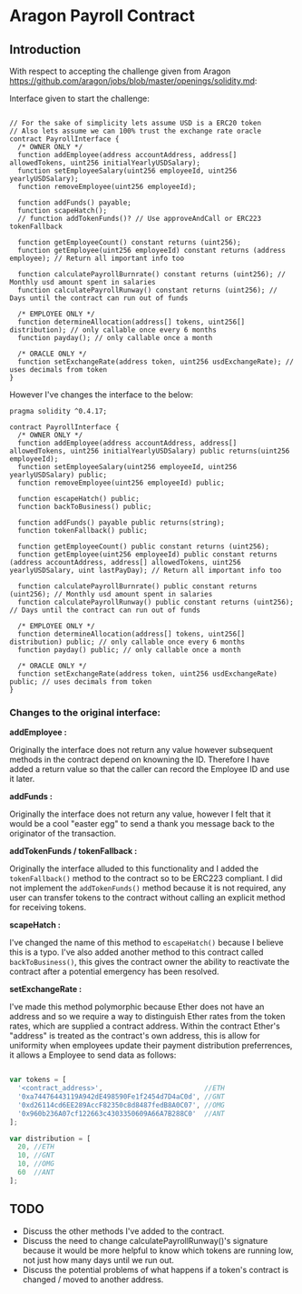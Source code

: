 # Aragon Payroll Contract

## Introduction

With respect to accepting the challenge given from Aragon https://github.com/aragon/jobs/blob/master/openings/solidity.md:

Interface given to start the challenge:

```

// For the sake of simplicity lets assume USD is a ERC20 token
// Also lets assume we can 100% trust the exchange rate oracle
contract PayrollInterface {
  /* OWNER ONLY */
  function addEmployee(address accountAddress, address[] allowedTokens, uint256 initialYearlyUSDSalary);
  function setEmployeeSalary(uint256 employeeId, uint256 yearlyUSDSalary);
  function removeEmployee(uint256 employeeId);

  function addFunds() payable;
  function scapeHatch();
  // function addTokenFunds()? // Use approveAndCall or ERC223 tokenFallback

  function getEmployeeCount() constant returns (uint256);
  function getEmployee(uint256 employeeId) constant returns (address employee); // Return all important info too

  function calculatePayrollBurnrate() constant returns (uint256); // Monthly usd amount spent in salaries
  function calculatePayrollRunway() constant returns (uint256); // Days until the contract can run out of funds

  /* EMPLOYEE ONLY */
  function determineAllocation(address[] tokens, uint256[] distribution); // only callable once every 6 months
  function payday(); // only callable once a month

  /* ORACLE ONLY */
  function setExchangeRate(address token, uint256 usdExchangeRate); // uses decimals from token
}

```

However I've changes the interface to the below:

```
pragma solidity ^0.4.17;

contract PayrollInterface {
  /* OWNER ONLY */
  function addEmployee(address accountAddress, address[] allowedTokens, uint256 initialYearlyUSDSalary) public returns(uint256 employeeId);
  function setEmployeeSalary(uint256 employeeId, uint256 yearlyUSDSalary) public;
  function removeEmployee(uint256 employeeId) public;

  function escapeHatch() public;
  function backToBusiness() public;
  
  function addFunds() payable public returns(string);
  function tokenFallback() public;

  function getEmployeeCount() public constant returns (uint256);
  function getEmployee(uint256 employeeId) public constant returns (address accountAddress, address[] allowedTokens, uint256 yearlyUSDSalary, uint lastPayDay); // Return all important info too

  function calculatePayrollBurnrate() public constant returns (uint256); // Monthly usd amount spent in salaries
  function calculatePayrollRunway() public constant returns (uint256); // Days until the contract can run out of funds

  /* EMPLOYEE ONLY */
  function determineAllocation(address[] tokens, uint256[] distribution) public; // only callable once every 6 months
  function payday() public; // only callable once a month

  /* ORACLE ONLY */
  function setExchangeRate(address token, uint256 usdExchangeRate) public; // uses decimals from token
}
```

### Changes to the original interface:

**addEmployee :**

Originally the interface does not return any value however subsequent methods in the contract depend on knowning the ID. Therefore I have added a return value so that the caller can record the Employee ID and use it later.

**addFunds :**

Originally the interface does not return any value, however I felt that it would be a cool "easter egg" to send a thank you message back to the originator of the transaction.

**addTokenFunds /  tokenFallback :**

Originally the interface alluded to this functionality and I added the `tokenFallback()` method to the contract so to be ERC223 compliant. I did not implement the `addTokenFunds()` method because it is not required, any user can transfer tokens to the contract without calling an explicit method for receiving tokens.

**scapeHatch :**

I've changed the name of this method to `escapeHatch()` because I believe this is a typo. I've also added another method to this contract called `backToBusiness()`, this gives the contract owner the ability to reactivate the contract after a potential emergency has been resolved.

**setExchangeRate :**

I've made this method polymorphic because Ether does not have an address and so we require a way to distinguish Ether rates from the token rates, which are supplied a contract address. Within the contract Ether's "address" is treated as the contract's own address, this is allow for uniformity when employees update their payment distribution preferrences, it allows a Employee to send data as follows:

```javascript

var tokens = [
  '<contract_address>',                         //ETH
  '0xa74476443119A942dE498590Fe1f2454d7D4aC0d', //GNT
  '0xd26114cd6EE289AccF82350c8d8487fedB8A0C07', //OMG
  '0x960b236A07cf122663c4303350609A66A7B288C0'  //ANT
];

var distribution = [
  20, //ETH
  10, //GNT
  10, //OMG
  60  //ANT
];

```

## TODO

- Discuss the other methods I've added to the contract.
- Discuss the need to change calculatePayrollRunway()'s signature because it would be more helpful to know which tokens are running low, not just how many days until we run out.
- Discuss the potential problems of what happens if a token's contract is changed / moved to another address.
